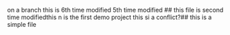 on a branch
this is 6th time modified 
5th time modified ## this file is second time modifiedthis n
is the first demo project 
this si a conflict?## this is a simple file 
